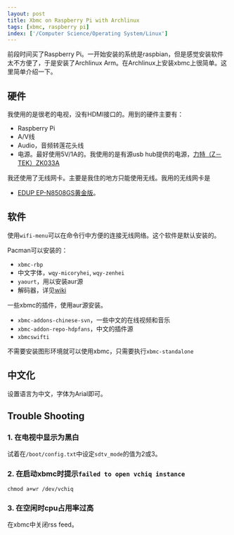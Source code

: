```yaml
---
layout: post
title: Xbmc on Raspberry Pi with Archlinux
tags: [xbmc, raspberry pi]
index: ['/Computer Science/Operating System/Linux']
---
```


前段时间买了Raspberry Pi。一开始安装的系统是raspbian，但是感觉安装软件太不方便了，于是安装了Archlinux Arm。在Archlinux上安装xbmc上很简单。这里简单介绍一下。

硬件
----------------------------

我使用的是很老的电视，没有HDMI接口的。用到的硬件主要有：

* Raspberry Pi
* A/V线
* Audio，音频转莲花头线
* 电源。最好使用5V/1A的。我使用的是有源usb hub提供的电源，[力特（Z－TEK）ZK033A](http://item.jd.com/648176.html)

我还使用了无线网卡。主要是我住的地方只能使用无线。我用的无线网卡是

* [EDUP EP-N8508GS黄金版](http://www.amazon.cn/gp/product/B007FN9D80/ref=oh_details_o00_s00_i00?ie=UTF8&psc=1)。


软件
-----------------------------

使用`wifi-menu`可以在命令行中方便的连接无线网络。这个软件是默认安装的。

Pacman可以安装的：

* `xbmc-rbp`
* 中文字体，`wqy-micoryhei`, `wqy-zenhei`
* `yaourt`，用以安装aur源
* 解码器，详见[wiki](https://wiki.archlinux.org/index.php/codecs)

一些xbmc的插件，使用aur源安装。

* `xbmc-addons-chinese-svn`，一些中文的在线视频和音乐
* `xbmc-addon-repo-hdpfans`，中文的插件源
* `xbmcswifti`

不需要安装图形环境就可以使用xbmc，只需要执行`xbmc-standalone`

中文化
------------------------------

设置语言为中文，字体为Arial即可。


Trouble Shooting
-------------------------------

### 1. 在电视中显示为黑白

试着在`/boot/config.txt`中设定`sdtv_mode`的值为2或3。

### 2. 在启动xbmc时提示`failed to open vchiq instance`

```
chmod a+wr /dev/vchiq
```

### 3. 在空闲时cpu占用率过高

在xbmc中关闭rss feed。
